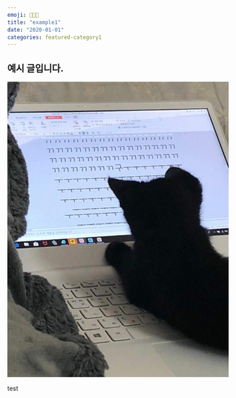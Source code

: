 ```yaml
---
emoji: 👩🏻‍💻
title: "example1"
date: "2020-01-01"
categories: featured-category1
---
```


## 예시 글입니다.

![](ggg.png)

test

```toc

```

